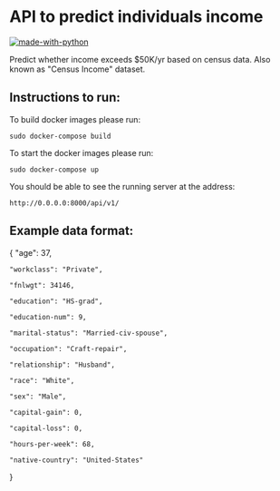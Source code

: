 # API to predict individuals income

[![made-with-python](https://img.shields.io/badge/Made%20with-Python-1f425f.svg)](https://www.python.org/)


Predict whether income exceeds $50K/yr based on census data. Also known as "Census Income" dataset.

## Instructions to run:

To build docker images please run:

`sudo docker-compose build`

To start the docker images please run:

`sudo docker-compose up`

You should be able to see the running server at the address:

`http://0.0.0.0:8000/api/v1/`

## Example data format:

{ 
    "age": 37,
    
    "workclass": "Private",
    
    "fnlwgt": 34146,
    
    "education": "HS-grad",
    
    "education-num": 9,
    
    "marital-status": "Married-civ-spouse",
    
    "occupation": "Craft-repair",
    
    "relationship": "Husband",
    
    "race": "White",
    
    "sex": "Male",
    
    "capital-gain": 0,
    
    "capital-loss": 0,
    
    "hours-per-week": 68,
    
    "native-country": "United-States" 
    
}
